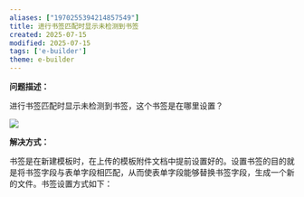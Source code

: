 ```yaml
---
aliases: ["1970255394214857549"]
title: 进行书签匹配时显示未检测到书签
created: 2025-07-15
modified: 2025-07-15
tags: ['e-builder']
theme: e-builder
---
```


**问题描述：**

进行书签匹配时显示未检测到书签，这个书签是在哪里设置？

![](https://myhelpdoc.oss-cn-heyuan.aliyuncs.com/mdimages/6b915c32a8ed9b2e528cf61c1192c605.jpg)

**解决方式：**

书签是在新建模板时，在上传的模板附件文档中提前设置好的。设置书签的目的就是将书签字段与表单字段相匹配，从而使表单字段能够替换书签字段，生成一个新的文件。书签设置方式如下：

